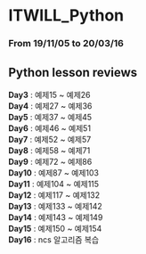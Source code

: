 # ITWILL_Python

### From 19/11/05 to 20/03/16

## Python lesson reviews


__Day3__ : 예제15 ~ 예제26  
__Day4__ : 예제27 ~ 예제36  
__Day5__ : 예제37 ~ 예제45  
__Day6__ : 예제46 ~ 예제51  
__Day7__ : 예제52 ~ 예제57  
__Day8__ : 예제58 ~ 예제71  
__Day9__ : 예제72 ~ 예제86  
__Day10__ : 예제87 ~ 예제103  
__Day11__ : 예제104 ~ 예제115  
__Day12__ : 예제117 ~ 예제132  
__Day13__ : 예제133 ~ 예제142  
__Day14__ : 예제143 ~ 예제149  
__Day15__ : 예제150 ~ 예제154  
__Day16__ : ncs 알고리즘 복습  
